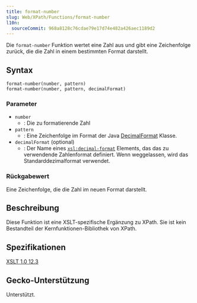 ```yaml
---
title: format-number
slug: Web/XPath/Functions/format-number
l10n:
  sourceCommit: 968a8128c76cdae79e17d74e482a426aec1189d2
---
```


Die `format-number` Funktion wertet eine Zahl aus und gibt eine Zeichenfolge zurück, die die Zahl in einem bestimmten Format darstellt.

## Syntax

```plain
format-number(number, pattern)
format-number(number, pattern, decimalFormat)
```

### Parameter

- `number`
  - : Die zu formatierende Zahl
- `pattern`
  - : Eine Zeichenfolge im Format der Java [DecimalFormat](https://docs.oracle.com/javase/8/docs/api/java/text/DecimalFormat.html) Klasse.
- `decimalFormat` (optional)
  - : Der Name eines [`xsl:decimal-format`](/de/docs/Web/XSLT/Reference/Element/decimal-format) Elements, das das zu verwendende Zahlenformat definiert. Wenn weggelassen, wird das Standarddezimalformat verwendet.

### Rückgabewert

Eine Zeichenfolge, die die Zahl im neuen Format darstellt.

## Beschreibung

Diese Funktion ist eine XSLT-spezifische Ergänzung zu XPath. Sie ist kein Bestandteil der Kernfunktionen-Bibliothek von XPath.

## Spezifikationen

[XSLT 1.0 12.3](https://www.w3.org/TR/1999/REC-xslt-19991116/#function-format-number)

## Gecko-Unterstützung

Unterstützt.
